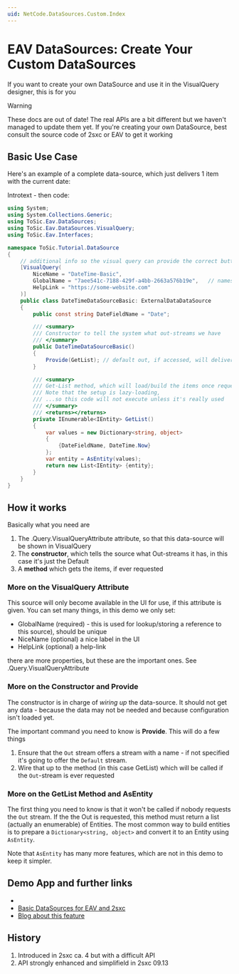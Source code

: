 ```yaml
---
uid: NetCode.DataSources.Custom.Index
---
```


# EAV DataSources: Create Your Custom DataSources

If you want to create your own DataSource and use it in the VisualQuery designer, this is for you

> [!WARNING]
> These docs are out of date! The real APIs are a bit different but we haven't managed to update them yet. 
> If you're creating your own DataSource, best consult the source code of 2sxc or EAV to get it working

## Basic Use Case

Here's an example of a complete data-source, which just delivers 1 item with the current date:

Introtext - then code:

```cs
using System;
using System.Collections.Generic;
using ToSic.Eav.DataSources;
using ToSic.Eav.DataSources.VisualQuery;
using ToSic.Eav.Interfaces;

namespace ToSic.Tutorial.DataSource
{
    // additional info so the visual query can provide the correct buttons and infos
    [VisualQuery(
        NiceName = "DateTime-Basic",
        GlobalName = "7aee541c-7188-429f-a4bb-2663a576b19e",   // namespace or guid
        HelpLink = "https://some-website.com"
    )]
    public class DateTimeDataSourceBasic: ExternalDataDataSource
    {
        public const string DateFieldName = "Date";

        /// <summary>
        /// Constructor to tell the system what out-streams we have
        /// </summary>
        public DateTimeDataSourceBasic()
        {
            Provide(GetList); // default out, if accessed, will deliver GetList
        }

        /// <summary>
        /// Get-List method, which will load/build the items once requested 
        /// Note that the setup is lazy-loading,
        /// ...so this code will not execute unless it's really used
        /// </summary>
        /// <returns></returns>
        private IEnumerable<IEntity> GetList()
        {
            var values = new Dictionary<string, object>
            {
                {DateFieldName, DateTime.Now}
            };
            var entity = AsEntity(values);
            return new List<IEntity> {entity};
        }
    }
}
```

## How it works
Basically what you need are

1. The [](xref:ToSic.Eav.DataSources).Query.VisualQueryAttribute attribute, so that this data-source will be shown in VisualQuery
1. The **constructor**, which tells the source what Out-streams it has, in this case it's just the Default
1. A **method** which gets the items, if ever requested

### More on the VisualQuery Attribute
This source will only become available in the UI for use, if this attribute is given. You can set many things, in this demo we only set:

* GlobalName (required) - this is used for lookup/storing a reference to this source), should be unique
* NiceName (optional) a nice label in the UI
* HelpLink (optional) a help-link

there are more properties, but these are the important ones. See [](xref:ToSic.Eav.DataSources).Query.VisualQueryAttribute

### More on the Constructor and Provide
The constructor is in charge of _wiring up_ the data-source. It should not get any data - because the data may not be needed and because configuration isn't loaded yet. 

The important command you need to know is **Provide**. This will do a few things

1. Ensure that the `Out` stream offers a stream with a name - if not specified it's going to offer the `Default` stream.
1. Wire that up to the method (in this case GetList) which will be called if the `Out`-stream is ever requested

### More on the GetList Method and AsEntity
The first thing you need to know is that it won't be called if nobody requests the `Out` stream. If the the Out is requested, this method must return a list (actually an enumerable) of Entities. The most common way to build entities is to prepare a `Dictionary<string, object>` and convert it to an Entity using `AsEntity`. 

Note that `AsEntity` has many more features, which are not in this demo to keep it simpler. 


## Demo App and further links

* [](xref:NetCode.DataSources.Custom.AsEntity)
* [Basic DataSources for EAV and 2sxc](https://github.com/2sic/2sxc-eav-tutorial-custom-datasource)
* [Blog about this feature](https://2sxc.org/en/blog/post/tutorial-custom-datasources-for-eav-2sxc-9-13-part-1)

## History

1. Introduced in 2sxc ca. 4 but with a difficult API
1. API strongly enhanced and simplifield in 2sxc 09.13 

